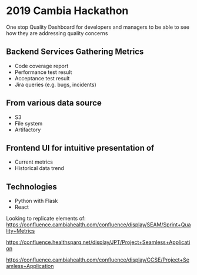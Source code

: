# 2019 Cambia Hackathon
One stop Quality Dashboard for developers and managers to be able to see how they are addressing quality concerns​

## Backend Services Gathering Metrics​
* Code coverage report​
* Performance test result​
* Acceptance test result​
* Jira queries (e.g. bugs, incidents)​

## From various data source​
* S3​
* File system​
* Artifactory​

## Frontend UI for intuitive presentation of​
* Current metrics​
* Historical data trend ​

## Technologies​
* Python with Flask​
* React​

Looking to replicate elements of:
https://confluence.cambiahealth.com/confluence/display/SEAM/Sprint+Quality+Metrics

https://confluence.healthsparq.net/display/JPT/Project+Seamless+Application

https://confluence.cambiahealth.com/confluence/display/CCSE/Project+Seamless+Application